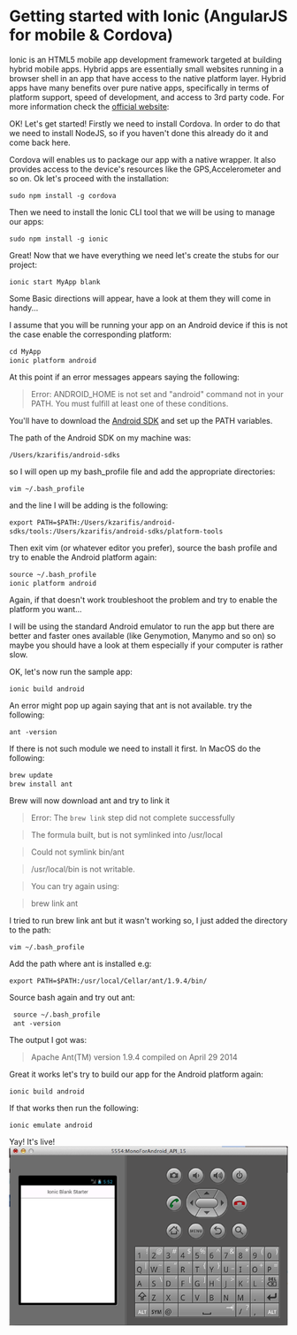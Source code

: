 # Getting started with Ionic (AngularJS for mobile & Cordova)


Ionic is an HTML5 mobile app development framework targeted at building hybrid mobile apps. Hybrid apps are essentially small websites running in a browser shell in an app that have access to the native platform layer. Hybrid apps have many benefits over pure native apps, specifically in terms of platform support, speed of development, and access to 3rd party code. For more information check the [official website](http://ionicframework.com):

OK! Let's get started! Firstly we need to install Cordova. In order to do that we need to install NodeJS, so if you haven't done this already do it and come back here. 


Cordova will enables us to package our app with a native wrapper. It also provides access to the device's resources like the GPS,Accelerometer and so on. Ok let's proceed with the installation:

	sudo npm install -g cordova


Then we need to install the Ionic CLI tool that we will be using to manage our apps:

	sudo npm install -g ionic
	
Great! Now that we have everything we need let's create the stubs for our project:

	ionic start MyApp blank


Some Basic directions will appear, have a look at them they will come in handy...

I assume that you will be running your app on an Android device if this is not the case enable the corresponding platform:

	cd MyApp
	ionic platform android
	
At this point if an error messages appears saying the following:

>Error: ANDROID_HOME is not set and "android" command not in your PATH. You must fulfill at least one of these conditions.

You'll have to download the [Android SDK](https://developer.android.com/sdk/index.html?hl=i) and set up the PATH variables.

The path of the Android SDK on my machine was:

	/Users/kzarifis/android-sdks
	
so I will open up my bash_profile file and add the appropriate directories:

	vim ~/.bash_profile
	
and the line I will be adding is the following:

	export PATH=$PATH:/Users/kzarifis/android-sdks/tools:/Users/kzarifis/android-sdks/platform-tools 
	
Then exit vim (or whatever editor you prefer), source the bash profile and try to enable the Android platform again:
	
	source ~/.bash_profile
	ionic platform android

Again, if that doesn't work troubleshoot the problem and try to enable the platform you want...

I will be using the standard Android emulator to run the app but there are better and faster ones available (like Genymotion, Manymo and so on) so maybe you should have a look at them especially if your computer is rather slow. 

OK, let's now run the sample app:

	ionic build android

An error might pop up again saying that ant is not available. try the following:
	
	ant -version

If there is not such module we need to install it first. In MacOS do the following:

	brew update
	brew install ant
	
Brew will now download ant and try to link it

>Error: The `brew link` step did not complete successfully

>The formula built, but is not symlinked into /usr/local

>Could not symlink bin/ant

>/usr/local/bin is not writable.

>You can try again using:

>  brew link ant


I tried to run brew link ant but it wasn't working so, I just added the directory to the path:

	vim ~/.bash_profile
	
Add the path where ant is installed e.g:
	
	export PATH=$PATH:/usr/local/Cellar/ant/1.9.4/bin/
	
Source bash again and try out ant:

	 source ~/.bash_profile
	 ant -version
	 
The output I got was:

>Apache Ant(TM) version 1.9.4 compiled on April 29 2014
	 
Great it works let's try to build our app for the Android platform again:

	ionic build android


If that works then run the following:

	ionic emulate android
	
	
Yay! It's live!
![BasicApp](running.png)
